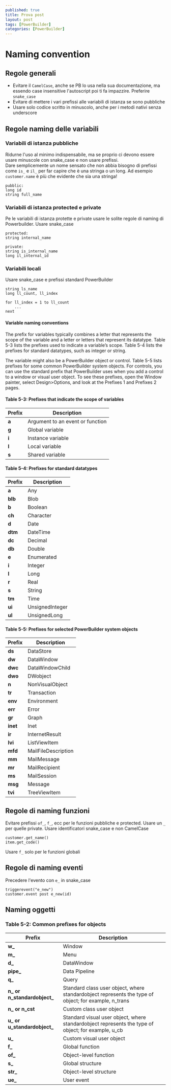 ```yaml
---
published: true
title: Prova post
layout: post
tags: [PowerBuilder]
categories: [PowerBuilder]
---
```

Naming convention
========

Regole generali
------

- Evitare il `CamelCase`, anche se PB lo usa nella sua documentazione, ma essendo case insensitive l'autoscript poi ti fa impazzire. Preferire `snake_case`
- Evitare di mettere i vari prefissi alle variabili di istanza se sono pubbliche
- Usare solo codice scritto in minuscolo, anche per i metodi nativi senza underscore

Regole naming delle variabili
------

### Variabili di istanza pubbliche
Ridurne l'uso al minimo indispensabile, ma se proprio ci devono essere usare minuscole con snake_case e non usare prefissi.  
Dare semplicemente un nome sensato che non abbia bisogno di prefissi come `is_` e `il_` per far capire che è una stringa o un long.
Ad esempio `customer.name` è più che evidente che sia una stringa!

	pubblic:
	long id
	string full_name
	
### Variabili di istanza protected e private
Pe le variabili di istanza protette e private usare le solite regole di naming di Powerbuilder. Usare snake_case

	protected:
	string internal_name

	private:
	string is_internal_name
	long il_internal_id

### Variabili locali
Usare snake_case e prefissi standard PowerBuilder

	string ls_name
	long ll_count, ll_index

	for ll_index = 1 to ll_count
		...
	next



#### Variable naming conventions
The prefix for variables typically combines a letter that represents the scope of the variable and a letter or letters that represent its datatype. Table 5-3 lists the prefixes used to indicate a variable’s scope. Table 5-4 lists the prefixes for standard datatypes, such as integer or string.

The variable might also be a PowerBuilder object or control. Table 5-5 lists prefixes for some common PowerBuilder system objects. For controls, you can use the standard prefix that PowerBuilder uses when you add a control to a window or visual user object. To see these prefixes, open the Window painter, select Design>Options, and look at the Prefixes 1 and Prefixes 2 pages.

#### Table 5-3: Prefixes that indicate the scope of variables

Prefix | Description
---- | ----
**a** 	| Argument to an event or function
**g** 	| Global variable
**i** 	| Instance variable
**l** 	| Local variable
**s** 	| Shared variable

#### Table 5-4: Prefixes for standard datatypes

Prefix | Description
---- | ----
**a** 		| Any
**blb**		| Blob
**b** 		| Boolean
**ch** 		| Character
**d** 		| Date
**dtm** 	| DateTime
**dc** 		| Decimal
**db** 		| Double
**e** 		| Enumerated
**i** 		| Integer
**l** 		| Long
**r** 		| Real
**s** 		| String
**tm** 		| Time
**ui** 		| UnsignedInteger
**ul** 		| UnsignedLong

#### Table 5-5: Prefixes for selected PowerBuilder system objects

Prefix | Description
---- | ----
**ds**		| DataStore
**dw** 		| DataWindow
**dwc**		| DataWindowChild
**dwo**		| DWobject
**n** 		| NonVisualObject
**tr**		| Transaction
**env**		| Environment
**err**		| Error
**gr**		| Graph
**inet**	| Inet
**ir**		| InternetResult
**lvi**		| ListViewItem
**mfd**		| MailFileDescription
**mm**		| MailMessage
**mr**		| MailRecipient
**ms**		| MailSession
**msg**		| Message
**tvi**		| TreeViewItem


Regole di naming funzioni
-------

Evitare prefissi `of_`, `f_`, ecc per le funzioni pubbliche e protected.
Usare un `_` per quelle private.
Usare identificatori snake_case e non CamelCase

	customer.get_name()
	item.get_code()

Usare `f_` solo per le funzioni globali

Regole di naming eventi
-------

Precedere l'evento con `e_` in snake_case

	triggerevent("e_new")
	customer.event post e_new(id)

## Naming oggetti

### Table 5-2: Common prefixes for objects

Prefix | Description
---- | ----
**w_**				| Window
**m_**				| Menu
**d_**				| DataWindow
**pipe_**			| Data Pipeline
**q_**				| Query
**n_ or n_standardobject_**	| Standard class user object, where standardobject represents the type of object; for example, n_trans
**n_ or n_cst**		| Custom class user object
**u_ or u_standardobject_**	| Standard visual user object, where standardobject represents the type of object; for example, u_cb
**u_**				| Custom visual user object
**f_**				| Global function
**of_**				| Object-level function
**s_**				| Global structure
**str_**			| Object-level structure
**ue_**				| User event